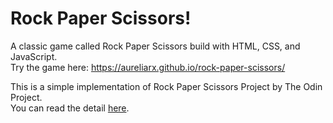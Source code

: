 # Rock Paper Scissors!

 A classic game called Rock Paper Scissors build with HTML, CSS, and JavaScript.
 <br>Try the game here: https://aureliarx.github.io/rock-paper-scissors/

This is a simple implementation of Rock Paper Scissors Project by The Odin Project.<br>
You can read the detail [here](https://www.theodinproject.com/lessons/foundations-rock-paper-scissors).